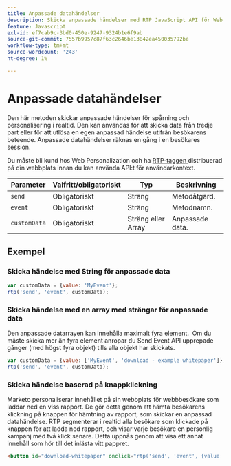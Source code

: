 ```yaml
---
title: Anpassade datahändelser
description: Skicka anpassade händelser med RTP JavaScript API för Web Personalization, med parametrar, sträng- eller matrisdata på upp till fyra objekt och klickbaserade utlösare.
feature: Javascript
exl-id: ef7cab9c-3bd0-450e-9247-9324b1e6f9ab
source-git-commit: 7557b9957c87f63c2646be13842ea450035792be
workflow-type: tm+mt
source-wordcount: '243'
ht-degree: 1%

---
```


# Anpassade datahändelser

Den här metoden skickar anpassade händelser för spårning och personalisering i realtid. Den kan användas för att skicka data från tredje part eller för att utlösa en egen anpassad händelse utifrån besökarens beteende. Anpassade datahändelser räknas en gång i en besökares session.

Du måste bli kund hos Web Personalization och ha [RTP-taggen ](https://experienceleague.adobe.com/sv/docs/marketo/using/product-docs/web-personalization/rtp-tag-implementation/deploy-the-rtp-javascript) distribuerad på din webbplats innan du kan använda API:t för användarkontext.

| Parameter | Valfritt/obligatoriskt | Typ | Beskrivning |
|---|---|---|---|
| `send` | Obligatoriskt | Sträng | Metodåtgärd. |
| `event` | Obligatoriskt | Sträng | Metodnamn. |
| `customData` | Obligatoriskt | Sträng eller Array | Anpassade data. |

## Exempel

### Skicka händelse med String för anpassade data

```javascript
var customData = {value: 'MyEvent'};
rtp('send', 'event', customData);
```

### Skicka händelse med en array med strängar för anpassade data

Den anpassade datarrayen kan innehålla maximalt fyra element.  Om du måste skicka mer än fyra element anropar du Send Event API upprepade gånger (med högst fyra objekt) tills alla objekt har skickats.

```javascript
var customData = {value: ['MyEvent', 'download - example whitepaper']};
rtp('send', 'event', customData);
```

### Skicka händelse baserad på knappklickning

Marketo personaliserar innehållet på sin webbplats för webbbesökare som laddar ned en viss rapport. De gör detta genom att hämta besökarens klickning på knappen för hämtning av rapport, som skickar en anpassad datahändelse. RTP segmenterar i realtid alla besökare som klickade på knappen för att ladda ned rapport, och visar varje besökare en personlig kampanj med två klick senare. Detta uppnås genom att visa ett annat innehåll som hör till det inlästa vitt pappret.

```html
<button id="download-whitepaper" onclick="rtp('send', 'event', {value :'download - example whitepaper'})">Download</button>
```
